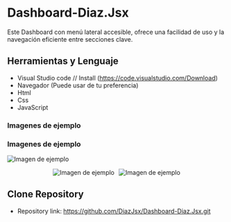 # Dashboard-Diaz.Jsx
Este Dashboard con menú lateral accesible, ofrece una facilidad de uso y la navegación eficiente entre secciones clave.

## Herramientas y Lenguaje

* Visual Studio code // Install (https://code.visualstudio.com/Download)
* Navegador (Puede usar de tu preferencia)
* Html
* Css
* JavaScript

### Imagenes de ejemplo
### Imagenes de ejemplo
![Imagen de ejemplo](https://i.ibb.co/bzs3FPY/Captura-de-pantalla-2024-11-14-230349.png)

<p align="center">
  <span style="display: flex; justify-content: center; gap: 10px;">
    <img src="https://i.ibb.co/6mM8H8T/i-Phone-13-PRO-127-0-0-1.png" alt="Imagen de ejemplo" />
    <img src="https://i.ibb.co/mq4w7NM/Macbook-Air-127-0-0-1-1.png" alt="Imagen de ejemplo" />
  </span>
</p>



## Clone Repository

* Repository link: https://github.com/DiazJsx/Dashboard-Diaz.Jsx.git
